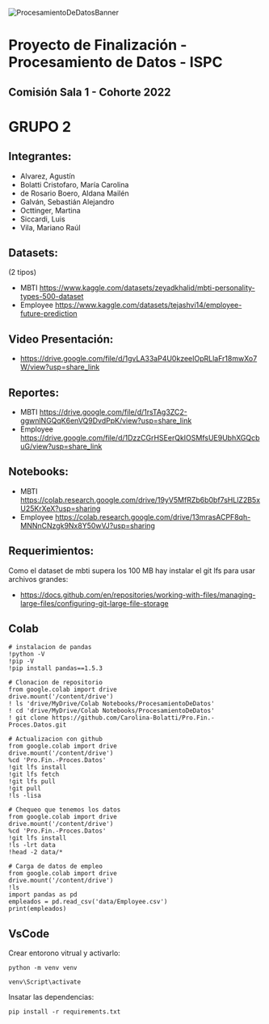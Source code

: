 ![ProcesamientoDeDatosBanner](https://github.com/Carolina-Bolatti/Pro.Fin.-Proces.Datos/assets/105814132/5023ef12-6b6a-4671-bcbd-30c84e0193d8)

# Proyecto de Finalización - Procesamiento de Datos - ISPC

## Comisión Sala 1 - Cohorte 2022

# GRUPO 2

## Integrantes:
* Alvarez, Agustín
* Bolatti Cristofaro, María Carolina
* de Rosario Boero, Aldana Mailén
* Galván, Sebastián Alejandro
* Octtinger, Martina
* Siccardi, Luis
* Vila, Mariano Raúl

## Datasets:
(2 tipos)
* MBTI https://www.kaggle.com/datasets/zeyadkhalid/mbti-personality-types-500-dataset
* Employee https://www.kaggle.com/datasets/tejashvi14/employee-future-prediction

## Video Presentación:
* https://drive.google.com/file/d/1gvLA33aP4U0kzeeIOpRLlaFr18mwXo7W/view?usp=share_link

## Reportes:
* MBTI https://drive.google.com/file/d/1rsTAg3ZC2-ggwnlNGQqK6enVQ9DvdPpK/view?usp=share_link
* Employee https://drive.google.com/file/d/1DzzCGrHSEerQkIOSMfsUE9UbhXGQcbuG/view?usp=share_link

## Notebooks:
* MBTI https://colab.research.google.com/drive/19yV5MfRZb6b0bf7sHLlZ2B5xU25KrXeX?usp=sharing
* Employee https://colab.research.google.com/drive/13mrasACPF8qh-MNNnCNzgk9Nx8Y50wVJ?usp=sharing

## Requerimientos:
Como el dataset de mbti supera los 100 MB hay instalar el git lfs para usar archivos grandes:
* https://docs.github.com/en/repositories/working-with-files/managing-large-files/configuring-git-large-file-storage

## Colab
```
# instalacion de pandas
!python -V
!pip -V
!pip install pandas==1.5.3
```

```
# Clonacion de repositorio
from google.colab import drive
drive.mount('/content/drive')
! ls 'drive/MyDrive/Colab Notebooks/ProcesamientoDeDatos'
! cd 'drive/MyDrive/Colab Notebooks/ProcesamientoDeDatos'
! git clone https://github.com/Carolina-Bolatti/Pro.Fin.-Proces.Datos.git
```

```
# Actualizacion con github
from google.colab import drive
drive.mount('/content/drive')
%cd 'Pro.Fin.-Proces.Datos'
!git lfs install
!git lfs fetch
!git lfs pull
!git pull
!ls -lisa
```

```
# Chequeo que tenemos los datos
from google.colab import drive
drive.mount('/content/drive')
%cd 'Pro.Fin.-Proces.Datos'
!git lfs install
!ls -lrt data
!head -2 data/*
```

```
# Carga de datos de empleo
from google.colab import drive
drive.mount('/content/drive')
!ls
import pandas as pd
empleados = pd.read_csv('data/Employee.csv')
print(empleados)

```

## VsCode

Crear entorono vitrual y activarlo:

```
python -m venv venv
```
```
venv\Script\activate
```

Insatar las dependencias:
```
pip install -r requirements.txt
```
